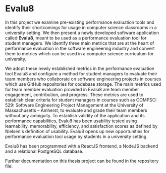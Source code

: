 # Evalu8

In this project we examine pre-existing performance evaluation tools and identify their shortcomings for usage in computer science classrooms in a university setting. We then present a newly developed software application called **Evalu8**, meant to be used as a performance evaluation tool for student managers. We identify three main metrics that are at the heart of performance evaluation in the software engineering industry and convert them to metrics which can be used in a computer science curriculum for university. 

We adopt these newly established metrics in the performance evaluation tool Evalu8 and configure a method for student managers to evaluate their team members who collaborate on software engineering projects in courses which use GitHub repositories for codebase storage. The main metrics used for team member evaluation provided in Evalu8 are team member engagement, contribution, and progress. These metrics are used to establish clear criteria for student managers in courses such as COMPSCI 529: Software Engineering Project Management at the University of Massachusetts – Amherst, to evaluate and grade their team members without any ambiguity. To establish validity of the application and its performance capabilities, Evalu8 has been usability tested using learnability, memorability, efficiency, and satisfaction scores as defined by Nielsen's definition of usability. Evalu8 opens up new opportunities for performance evaluation tool usage by students in a university setting.

Evalu8 has been programmed with a ReactJS frontend, a NodeJS backend and a relational PostgreSQL database.

Further documentation on this thesis project can be found in the repository file:  
